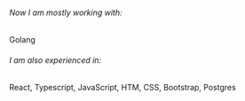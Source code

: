 
<h6 align="left">Now I am mostly working with: </h6>
<p>Golang</p> 
<h6 align="left">I am also experienced in:</h6>
<p align="left"> 
<p> React, Typescript, JavaScript, HTM, CSS, Bootstrap, Postgres </p>
